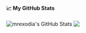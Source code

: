 #### &#x1f4c8; My GitHub Stats

  <img align="center" src="https://github-readme-stats.vercel.app/api?username=mrexodia&show_icons=true&line_height=33&count_private=true&theme=light" alt="mrexodia's GitHub Stats" />
  <img align="center" src="https://github-readme-stats.vercel.app/api/top-langs/?username=mrexodia&langs_count=4&line_height=35&theme=light" />
